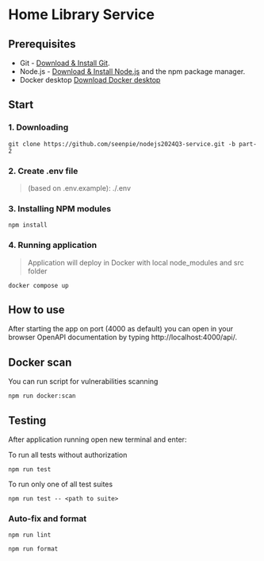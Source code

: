 # Home Library Service

## Prerequisites

- Git - [Download & Install Git](https://git-scm.com/downloads).
- Node.js - [Download & Install Node.js](https://nodejs.org/en/download/) and the npm package manager.
- Docker desktop [Download Docker desktop](https://www.docker.com/products/docker-desktop/)

## Start

### 1. Downloading

```
git clone https://github.com/seenpie/nodejs2024Q3-service.git -b part-2
```

### 2. Create .env file

> (based on .env.example): ./.env

### 3. Installing NPM modules

```shell
npm install
```

### 4. Running application

> Application will deploy in Docker with local node_modules and src folder

```shell
docker compose up
```

## How to use

After starting the app on port (4000 as default) you can open
in your browser OpenAPI documentation by typing http://localhost:4000/api/.

## Docker scan

You can run script for vulnerabilities scanning

```shell
npm run docker:scan
```

## Testing

After application running open new terminal and enter:

To run all tests without authorization

```
npm run test
```

To run only one of all test suites

```
npm run test -- <path to suite>
```

### Auto-fix and format

```
npm run lint
```

```
npm run format
```
